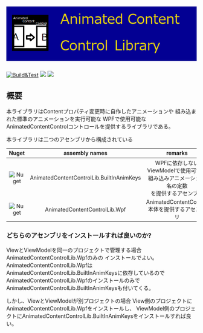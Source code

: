 # ![Header](./Img/Header.png)

[![Build&Test](https://github.com/StdEnku/AnimatedContentControlLib/actions/workflows/Build&Test.yml/badge.svg)](https://github.com/StdEnku/AnimatedContentControlLib/actions/workflows/Build&Test.yml) <img src="https://img.shields.io/badge/6-Dot%20net-5C2D91.svg?logo=dot-net&style=popout"> <img src="https://img.shields.io/badge/-MIT%20License-666666.svg?logo=&style=popout-square">

## 概要

本ライブラリはContentプロパティ変更時に自作したアニメーションや 組み込まれた標準のアニメーションを実行可能な WPFで使用可能なAnimatedContentControlコントロールを提供するライブラリである。

本ライブラリは二つのアセンブリから構成されている

|                            Nuget                             |              assembly names               |                           remarks                            |
| :----------------------------------------------------------: | :---------------------------------------: | :----------------------------------------------------------: |
| ![Nuget](https://img.shields.io/nuget/dt/AnimatedContentControlLib.BuiltInAnimKeys?logo=nuget&style=social) | AnimatedContentControlLib.BuiltInAnimKeys | WPFに依存しないViewModelで使用可能な<br/>組み込みアニメーション名の定数<br/>を提供するアセンブリ |
| ![Nuget](https://img.shields.io/nuget/dt/AnimatedContentControlLib.Wpf?logo=nuget&style=social) |       AnimatedContentControlLib.Wpf       |        AnimatedContentControl本体を提供するアセンブリ        |

### どちらのアセンブリをインストールすれば良いのか?

ViewとViewModelを同一のプロジェクトで管理する場合AnimatedContentControlLib.Wpfのみの インストールでよい。 AnimatedContentControlLib.WpfはAnimatedContentControlLib.BuiltInAnimKeysに依存しているので AnimatedContentControlLib.WpfのインストールのみでAnimatedContentControlLib.BuiltInAnimKeysも付いてくる。

しかし、ViewとViewModelが別プロジェクトの場合 View側のプロジェクトにAnimatedContentControlLib.Wpfをインストールし、 ViewModel側のプロジェクトにAnimatedContentControlLib.BuiltInAnimKeysをインストールすれば良い。
